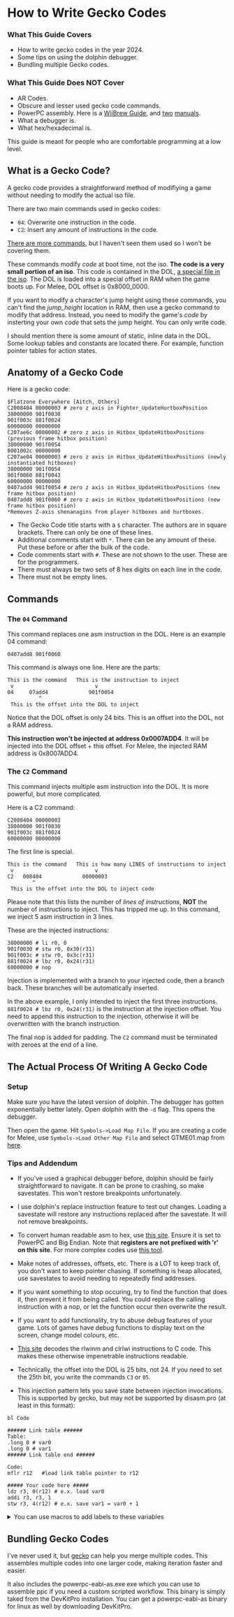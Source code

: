 # How to Write Gecko Codes

### What This Guide Covers
- How to write gecko codes in the year 2024. 
- Some tips on using the dolphin debugger.
- Bundling multiple Gecko codes.

### What This Guide Does NOT Cover
- AR Codes.
- Obscure and lesser used gecko code commands.
- PowerPC assembly. Here is a [WiiBrew Guide](https://wiibrew.org/wiki/Assembler_Tutorial), and [two](https://web.archive.org/web/20160307100538/https://www.nxp.com/files/product/doc/MPCFPE32B.pdf) [manuals](https://math-atlas.sourceforge.net/devel/assembly/ppc_isa.pdf).
- What a debugger is.
- What hex/hexadecimal is.

This guide is meant for people who are comfortable programming at a low level.

## What is a Gecko Code?
A gecko code provides a straightforward method of modifiying a game without needing to modify the actual iso file.

There are two main commands used in gecko codes:
- `04`: Overwrite one instruction in the code.
- `C2`: Insert any amount of instructions in the code.

[There are more commands](https://web.archive.org/web/20191001120524/https://www.geckocodes.org/index.php?arsenal=1),
but I haven't seen them used so I won't be covering them.

These commands modify *code* at boot time, not the iso. **The code is a very small portion of an iso**.
This code is contained in the DOL, [a special file in the iso](https://wiibrew.org/wiki/DOL).
The DOL is loaded into a special offset in RAM when the game boots up.
For Melee, DOL offset is 0x8000_0000.

If you want to modify a character's jump height using these commands, you can't find the *jump_height* location in RAM, 
then use a gecko command to modify that address.
Instead, you need to modify the game's *code* by insterting your own *code* that sets the jump height.
You can only write code.

I should mention there is some amount of static, inline data in the DOL.
Some lookup tables and constants are located there.
For example, function pointer tables for action states.


## Anatomy of a Gecko Code

Here is a gecko code:
```
$Flatzone Everywhere [Aitch, Others]
C2008404 00000003 # zero z axis in Fighter_UpdateHurtboxPosition
38000000 901f0030
901f003c 881f0024
60000000 00000000
C207ae6c 00000002 # zero z axis in Hitbox_UpdateHitboxPositions (previous frame hitbox position)
38000000 901f0054
8001002c 00000000
C207ae04 00000003 # zero z axis in Hitbox_UpdateHitboxPositions (newly instantiated hitboxes)
38000000 901f0054
901f0060 881f0043
60000000 00000000
0407add4 901f0054 # zero z axis in Hitbox_UpdateHitboxPositions (new frame hitbox position)
0407add8 901f0060 # zero z axis in Hitbox_UpdateHitboxPositions (new frame hitbox position)
*Removes Z-axis shenanagins from player hitboxes and hurtboxes.
```

- The Gecko Code title starts with a `$` character. The authors are in square brackets. There can only be one of these lines.
- Additional comments start with `*`. There can be any amount of these. Put these before or after the bulk of the code.
- Code comments start with `#`. These are not shown to the user. These are for the programmers.
- There must always be two sets of 8 hex digits on each line in the code.
- There must not be empty lines.

## Commands

### The `04` Command
This command replaces one asm instruction in the DOL.
Here is an example 04 command:
```
0407add8 901f0060
```

This command is always one line. Here are the parts:
```
This is the command   This is the instruction to inject
 v                          v
04     07add4             901f0054
          ^
 This is the offset into the DOL to inject
```

Notice that the DOL offset is only 24 bits.
This is an offset into the DOL, not a RAM address.

**This instruction won't be injected at address 0x0007ADD4**.
It will be injected into the DOL offset + this offset.
For Melee, the injected RAM address is 0x8007ADD4.

### The `C2` Command
This command injects multiple asm instruction into the DOL.
It is more powerful, but more complicated.

Here is a C2 command:
```
C2008404 00000003
38000000 901f0030
901f003c 881f0024
60000000 00000000
```

The first line is special.
```
This is the command   This is how many LINES of instructions to inject
 v                          v
C2   008404             00000003
        ^
 This is the offset into the DOL to inject code
```
Please note that this lists the number of *lines of instructions*, **NOT** the number of instructions to inject.
This has tripped me up.
In this command, we inject 5 asm instruction in 3 lines.

These are the injected instructions:
```
38000000 # li r0, 0
901f0030 # stw r0, 0x30(r31)
901f003c # stw r0, 0x3c(r31)
881f0024 # lbz r0, 0x24(r31)
60000000 # nop
```

Injection is implemented with a branch to your injected code, then a branch back.
These branches will be automatically inserted.

In the above example, I only intended to inject the first three instructions.
`881f0024 # lbz r0, 0x24(r31)` is the instruction at the injection offset.
You need to append this instruction to the injection, otherwise it will be overwritten with the branch instruction.

The final nop is added for padding.
The `C2` command must be terminated with zeroes at the end of a line.

## The Actual Process Of Writing A Gecko Code
### Setup
Make sure you have the latest version of dolphin. 
The debugger has gotten exponentially better lately.
Open dolphin with the `-d` flag. This opens the debugger.

Then open the game. Hit `Symbols->Load Map File`.
If you are creating a code for Melee, use `Symbols->Load Other Map File` and select GTME01.map from [here](https://github.com/AlexanderHarrison/TrainingMode-More).

### Tips and Addendum
- If you've used a graphical debugger before, dolphin should be fairly straightforward to navigate.
It can be prone to crashing, so make savestates.
This won't restore breakpoints unfortunately.

- I use dolphin's replace instruction feature to test out changes.
Loading a savestate will restore any instructions replaced after the savestate.
It will not remove breakpoints.

- To convert human readable asm to hex, use [this site](https://disasm.pro/).
Ensure it is set to PowerPC and Big Endian.
Note that **registers are not prefixed with 'r' on this site**.
For more complex codes use [this tool](https://github.com/JLaferri/gecko).

- Make notes of addresses, offsets, etc.
There is a LOT to keep track of, you don't want to keep pointer chasing.
If something is heap allocated, use savestates to avoid needing to repeatedly find addresses.

- If you want something to stop occuring, try to find the function that does it,
then prevent it from being called. You could replace the calling instruction with a nop,
or let the function occur then overwrite the result.

- If you want to add functionality, try to abuse debug features of your game.
Lots of games have debug functions to display text on the screen, change model colours, etc.

- [This site](https://celestialamber.github.io/rlwinm-clrlwi-decoder/) decodes the rlwinm and clrlwi instructions to C code. 
This makes these otherwise impenetrable instructions readable.

- Technically, the offset into the DOL is 25 bits, not 24.
If you need to set the 25th bit, you write the commands `C3` or `05`.

- This injection pattern lets you save state between injection invocations.
This is supported by gecko, but may not be supported by disasm.pro (at least in this format):
```
bl Code

###### Link table ######
Table: 
.long 0 # var0
.long 0 # var1
###### Link table end ######

Code:
mflr r12   #load link table pointer to r12

##### Your code here #####
ldz r3, 0(r12) # e.x. load var0
addi r3, r3, 1
stw r3, 4(r12) # e.x. save var1 = var0 + 1
```
<details>
<summary>You can use macros to add labels to these variables</summary> 

```
##### Macros ######
.macro tableLoadW regTarget, regTable, table, label

lwz \regTarget,  \label - \table(\regTable)
.endm

.macro tableLoadPtr regTarget, regTable, table, label

addi \regTarget,  \regTable, \label - \table
.endm
##### Macros end #####

bl Code

###### Link table ######
Table:
WordConst1: .long 0
Text1: .string "text1"
.align 4
###### Link table end ######

Code:
mflr r12   #load link table pointer to r12

##### Your code here #####
tableLoadW r3, r12, Table, WordConst1 # e.x. load word constant 'WordConst1' to r3
tableLoadPtr r4, r12, Table, Text1    # e.x. load pointer to 'Text1' string variable to r4
```
</details>

## Bundling Gecko Codes
I've never used it, but [gecko](https://github.com/JLaferri/gecko) can help you merge multiple codes.
This assembles multiple codes into one larger code, making iteration faster and easier.

It also includes the powerpc-eabi-as.exe exe which you can use to assemble ppc if you need a custom scripted workflow.
This binary is simply taked from the DevKitPro installation.
You can get a powerpc-eabi-as binary for linux as well by downloading DevKitPro.

